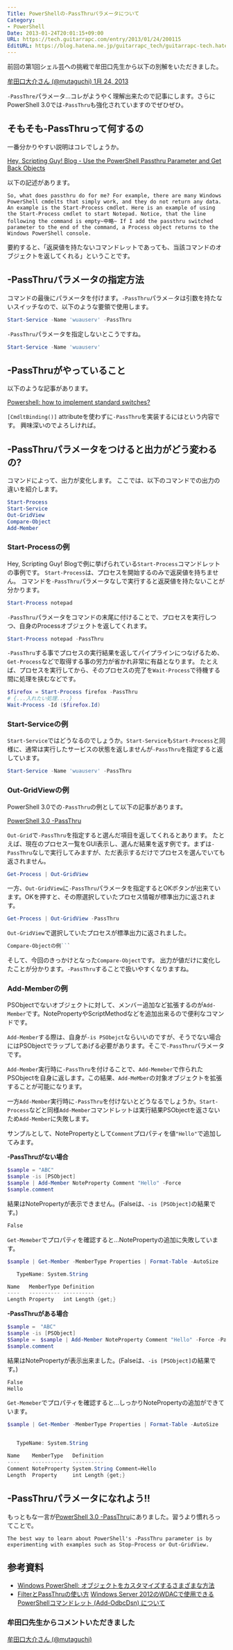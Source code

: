 ```yaml
---
Title: PowerShellの-PassThruパラメータについて
Category:
- PowerShell
Date: 2013-01-24T20:01:15+09:00
URL: https://tech.guitarrapc.com/entry/2013/01/24/200115
EditURL: https://blog.hatena.ne.jp/guitarrapc_tech/guitarrapc-tech.hatenablog.com/atom/entry/6802418398340376894
---
```


<!--
Date: 2013-01-24T20:01:15+09:00
URL: https://tech.guitarrapc.com/entry/2013/01/24/200115
-->

前回の第1回シェル芸への挑戦で牟田口先生から以下の別解をいただきました。

[牟田口大介さん (@mutaguchi) 1月 24, 2013](https://twitter.com/mutaguchi/status/294253558868635649)

`-PassThre`パラメータ…コレがようやく理解出来たので記事にします。さらにPowerShell 3.0では`-PassThru`も強化されていますのでぜひぜひ。

## そもそも-PassThruって何するの

一番分かりやすい説明はコレでしょうか。

[Hey, Scripting Guy! Blog - Use the PowerShell Passthru Parameter and Get Back Objects](http://blogs.technet.com/b/heyscriptingguy/archive/2011/11/18/use-the-powershell-passthru-parameter-and-get-back-objects.aspx)

以下の記述があります。

```
So, what does passthru do for me? For example, there are many Windows PowerShell cmdelts that simply work, and they do not return any data. An example is the Start-Process cmdlet. Here is an example of using the Start-Process cmdlet to start Notepad. Notice, that the line following the command is empty~中略~ If I add the passthru switched parameter to the end of the command, a Process object returns to the Windows PowerShell console.
```

要約すると、「返戻値を持たないコマンドレットであっても、当該コマンドのオブジェクトを返してくれる」ということです。

## -PassThruパラメータの指定方法

コマンドの最後にパラメータを付けます。`-PassThru`パラメ－タは引数を持たないスイッチなので、以下のような要領で使用します。

```ps1
Start-Service -Name 'wuauserv' -PassThru
```

`-PassThru`パラメータを指定しないとこうですね。

```ps1
Start-Service -Name 'wuauserv'
```

## -PassThruがやっていること

以下のような記事があります。

[Powershell: how to implement standard switches?](http://stackoverflow.com/questions/6931873/powershell-how-to-implement-standard-switches)

`[CmdltBinding()]` attributeを使わずに`-PassThru`を実装するにはという内容です。 興味深いのでよろしければ。

## -PassThruパラメータをつけると出力がどう変わるの?

コマンドによって、出力が変化します。 ここでは、以下のコマンドでの出力の違いを紹介します。

```ps1
Start-Process
Start-Service
Out-GridView
Compare-Object
Add-Member
```

### Start-Processの例

Hey, Scripting Guy! Blogで例に挙げられている`Start-Process`コマンドレットの事例です。 `Start-Process`は、プロセスを開始するのみで返戻値を持ちません。 コマンドを`-PassThru`パラメータなしで実行すると返戻値を持たないことが分かります。

```ps1
Start-Process notepad
```

`-PassThru`パラメータをコマンドの末尾に付けることで、プロセスを実行しつつ、自身のProcessオブジェクトを返してくれます。

```ps1
Start-Process notepad -PassThru
```

`-PassThru`する事でプロセスの実行結果を返してパイプラインにつなげるため、`Get-Process`などで取得する事の労力が省かれ非常に有益となります。
たとえば、プロセスを実行してから、そのプロセスの完了を`Wait-Process`で待機する間に処理を挟むなどです。

```ps1
$firefox = Start-Process firefox -PassThru
# {...入れたい処理....}
Wait-Process -Id ($firefox.Id)
```

### Start-Serviceの例

`Start-Service`ではどうなるのでしょうか。`Start-Service`も`Start-Process`と同様に、通常は実行したサービスの状態を返しませんが`-PassThru`を指定すると返しています。

```ps1
Start-Service -Name 'wuauserv' -PassThru
```

### Out-GridViewの例

PowerShell 3.0での`-PassThru`の例として以下の記事があります。

[PowerShell 3.0 -PassThru](http://www.computerperformance.co.uk/powershell/powershell3-passthru.htm)

`Out-Grid`で`-PassThru`を指定すると選んだ項目を返してくれるとあります。
たとえば、現在のプロセス一覧をGUI表示し、選んだ結果を返す例です。まずは`-PassThru`なしで実行してみますが、ただ表示するだけでプロセスを選んでいても返されません。

```ps1
Get-Process | Out-GridView
```

一方、`Out-GridView`に`-PassThru`パラメータを指定するとOKボタンが出来ています。OKを押すと、その際選択していたプロセス情報が標準出力に返されます。

```ps1
Get-Process | Out-GridView -PassThru
```

`Out-GridView`で選択していたプロセスが標準出力に返されました。

```ps1
Compare-Objectの例```
```

そして、今回のきっかけとなった`Compare-Object`です。
出力が値だけに変化したことが分かります。`-PassThru`することで扱いやすくなりますね。

### Add-Memberの例

PSObjectでないオブジェクトに対して、メンバー追加など拡張するのが`Add-Member`です。NotePropertyやScriptMethodなどを追加出来るので便利なコマンドです。

`Add-Member`する際は、自身が`-is PSObejct`ならいいのですが、そうでない場合にはPSObjectでラップしてあげる必要があります。そこで`-PassThru`パラメータです。

`Add-Member`実行時に`-PassThru`を付けることで、`Add-Memeber`で作られたPSObjectを自身に返します。この結果、`Add-MeMber`の対象オブジェクトを拡張することが可能になります。

一方`Add-Member`実行時に`-PassThru`を付けないとどうなるでしょうか。`Start-Process`などと同様`Add-Member`コマンドレットは実行結果PSObjectを返さないため`Add-Member`に失敗します。

サンプルとして、NotePropertyとして`Comment`プロパティを値`"Hello"`で追加してみます。

**-PassThruがない場合**

```ps1
$sample = "ABC"
$sample -is [PSObject]
$sample | Add-Member NoteProperty Comment "Hello" -Force
$sample.comment
```

結果はNotePropertyが表示できません。(Falseは、`-is [PSObject]`の結果です。)

```ps1
False
```

`Get-Memeber`でプロパティを確認すると…NotePropertyの追加に失敗しています。

```ps1
$sample | Get-Member -MemberType Properties | Format-Table -AutoSize

   TypeName: System.String

Name   MemberType Definition
----   ---------- ----------
Length Property   int Length {get;}
```

**-PassThruがある場合**

```ps1
$sample =　"ABC"
$sample -is [PSObject]
$Sample =　$sample | Add-Member NoteProperty Comment "Hello" -Force -PassThru
$sample.comment
```

結果はNotePropertyが表示出来ました。(Falseは、`-is [PSObject]`の結果です。)

```ps1
False
Hello
```

`Get-Memeber`でプロパティを確認すると…しっかりNotePropertyの追加ができています。

```ps1
$sample | Get-Member -MemberType Properties | Format-Table -AutoSize


   TypeName: System.String

Name    MemberType   Definition
----    ----------   ----------
Comment NoteProperty System.String Comment=Hello
Length  Property     int Length {get;}
```

## -PassThruパラメータになれよう!!

もっともな一言が[PowerShell 3.0 -PassThru](http://www.computerperformance.co.uk/powershell/powershell3-passthru.htm)にありました。習うより慣れろってことで。

```
The best way to learn about PowerShell's -PassThru parameter is by experimenting with examples such as Stop-Process or Out-GridView.
```

## 参考資料

* <a href="http://technet.microsoft.com/ja-jp/magazine/hh750381.aspx" target="_blank">Windows PowerShell: オブジェクトをカスタマイズするさまざまな方法</a>
* <a href="http://mtgpowershell.blogspot.jp/2010/07/filterpassthru.html" target="_blank">FilterとPassThruの使い方</a> <a href="http://kogelog.wordpress.com/2013/01/16/20130116-02/" target="_blank">Windows Server 2012のWDACで使用できるPowerShellコマンドレット (Add-OdbcDsn) について</a>

### 牟田口先生からコメントいただきました

[牟田口大介さん (@mutaguchi)](https://twitter.com/mutaguchi/status/294546807172784128")
